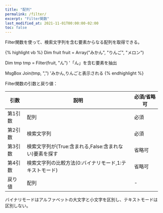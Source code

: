```yaml
---
title: "配列"
permalink: /filter/
excerpt: "Filter関数"
last_modified_at: 2021-11-01T00:00:00-02:00
toc: false
---
```


Filter関数を使って、検索文字列を含む要素からなる配列を取得できる。

{% highlight vb %}
Dim fruit
fruit = Array("みかん", "りんご", "メロン")

Dim tmp
tmp = Filter(fruit, "ん") '「ん」を含む要素を抽出

MsgBox Join(tmp, ",") 'みかん,りんごと表示される
{% endhighlight %}

Filter関数の引数と戻り値：

|引数|説明|必須/省略可|
|---|---|---|
|第1引数|配列|必須|
|第2引数|検索文字列|必須|
|第3引数|検索文字列が(True:含まれる,False:含まれない)要素を探す|省略可|
|第4引数|検索文字列の比較方法(0:バイナリモード,1:テキストモード)|省略可|
|戻り値|配列|-|

バイナリモードはアルファベットの大文字と小文字を区別し、テキストモードは区別しない。
